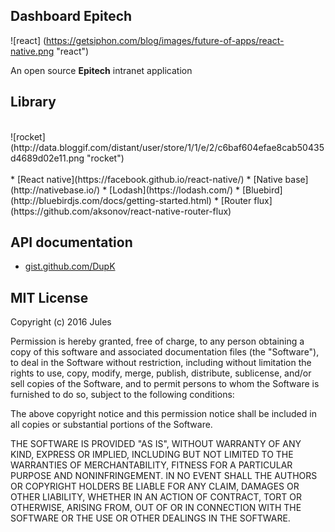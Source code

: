 Dashboard Epitech
-

![react]
(https://getsiphon.com/blog/images/future-of-apps/react-native.png "react")

An open source **Epitech** intranet application

Library
-
<br>
![rocket]
(http://data.bloggif.com/distant/user/store/1/1/e/2/c6baf604efae8cab50435d4689d02e11.png "rocket")
<br><br>
* [React native](https://facebook.github.io/react-native/)
* [Native base](http://nativebase.io/)
* [Lodash](https://lodash.com/)
* [Bluebird](http://bluebirdjs.com/docs/getting-started.html)
* [Router flux](https://github.com/aksonov/react-native-router-flux)

API documentation
-

* [gist.github.com/DupK](https://gist.github.com/DupK)

MIT License
-


Copyright (c) 2016 Jules

Permission is hereby granted, free of charge, to any person obtaining a copy
of this software and associated documentation files (the "Software"), to deal
in the Software without restriction, including without limitation the rights
to use, copy, modify, merge, publish, distribute, sublicense, and/or sell
copies of the Software, and to permit persons to whom the Software is
furnished to do so, subject to the following conditions:

The above copyright notice and this permission notice shall be included in all
copies or substantial portions of the Software.

THE SOFTWARE IS PROVIDED "AS IS", WITHOUT WARRANTY OF ANY KIND, EXPRESS OR
IMPLIED, INCLUDING BUT NOT LIMITED TO THE WARRANTIES OF MERCHANTABILITY,
FITNESS FOR A PARTICULAR PURPOSE AND NONINFRINGEMENT. IN NO EVENT SHALL THE
AUTHORS OR COPYRIGHT HOLDERS BE LIABLE FOR ANY CLAIM, DAMAGES OR OTHER
LIABILITY, WHETHER IN AN ACTION OF CONTRACT, TORT OR OTHERWISE, ARISING FROM,
OUT OF OR IN CONNECTION WITH THE SOFTWARE OR THE USE OR OTHER DEALINGS IN THE
SOFTWARE.
